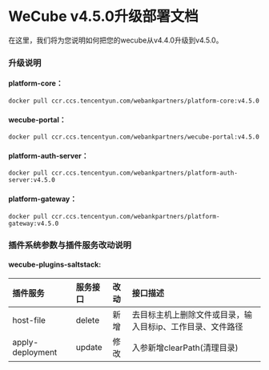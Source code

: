 # WeCube v4.5.0升级部署文档

在这里，我们将为您说明如何把您的wecube从v4.4.0升级到v4.5.0。

### 升级说明

#### platform-core：   
```
docker pull ccr.ccs.tencentyun.com/webankpartners/platform-core:v4.5.0
```

#### wecube-portal：
```
docker pull ccr.ccs.tencentyun.com/webankpartners/wecube-portal:v4.5.0
```

#### platform-auth-server：
```
docker pull ccr.ccs.tencentyun.com/webankpartners/platform-auth-server:v4.5.0
```

#### platform-gateway：
```
docker pull ccr.ccs.tencentyun.com/webankpartners/platform-gateway:v4.5.0
```

### 插件系统参数与插件服务改动说明

#### wecube-plugins-saltstack:
插件服务| 服务接口   | 改动 | 接口描述                                 
:--|:-------|:---|:--------------
host-file| delete | 新增 |  去目标主机上删除文件或目录，输入目标ip、工作目录、文件路径
apply-deployment| update | 修改 | 入参新增clearPath(清理目录)







